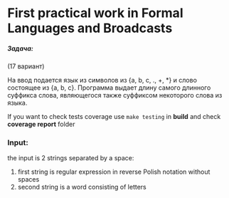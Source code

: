 # First practical work in Formal Languages and Broadcasts

##### Задача:

(17 вариант)

На ввод подается язык из символов из {a, b, c, ., +, *} и слово состоящее из {a, b, c}. Программа выдает длину самого длинного суффикса слова, являющегося также суффиксом некоторого слова из языка.

If you want to check tests coverage use ```make testing``` in **build** and check **coverage report** folder

### Input:
the input is 2 strings separated by a space:
1. first string is regular expression in reverse Polish notation without spaces
2. second string is a word consisting of letters
